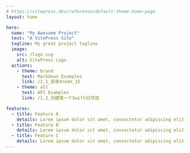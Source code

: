 ```yaml
---
# https://vitepress.dev/reference/default-theme-home-page
layout: home

hero:
  name: "My Awesome Project"
  text: "A VitePress Site"
  tagline: My great project tagline
  image:
    src: /logo.svg
    alt: VitePress Logo
  actions:
    - theme: brand
      text: Markdown Examples
      link: /1.1_安装Xcode_15
    - theme: alt
      text: API Examples
      link: /1.2_创建第一个SwiftUI项目

features:
  - title: Feature A
    details: Lorem ipsum dolor sit amet, consectetur adipiscing elit
  - title: Feature B
    details: Lorem ipsum dolor sit amet, consectetur adipiscing elit
  - title: Feature C
    details: Lorem ipsum dolor sit amet, consectetur adipiscing elit
---
```


